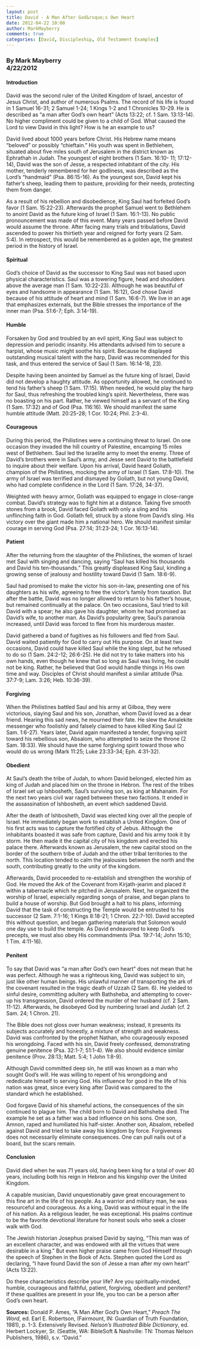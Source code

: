 ```yaml
---
layout: post
title: David - A Man After God&rsquo;s Own Heart
date: 2012-04-22 10:00
author: MarkMayberry
comments: true
categories: [David, Discipleship, Old Testament Examples]
---
```

<h3><b>By Mark Mayberry     <br />4/22/2012</b></h3>  <h4>Introduction</h4>  <p>David was the second ruler of the United Kingdom of Israel, ancestor of Jesus Christ, and author of numerous Psalms. The record of his life is found in 1 Samuel 16-31; 2 Samuel 1-24; 1 Kings 1-2 and 1 Chronicles 10-29. He is described as “a man after God’s own heart” (Acts 13:22; cf. 1 Sam. 13:13-14). No higher compliment could be given to a child of God. What caused the Lord to view David in this light? How is he an example to us?</p>  <p>David lived about 1000 years before Christ. His Hebrew name means “beloved” or possibly “chieftain.” His youth was spent in Bethlehem, situated about five miles south of Jerusalem in the district known as Ephrathah in Judah. The youngest of eight brothers (1 Sam. 16:10- 11; 17:12-14), David was the son of Jesse, a respected inhabitant of the city. His mother, tenderly remembered for her godliness, was described as the Lord’s “handmaid” (Psa. 86:15-16). As the youngest son, David kept his father’s sheep, leading them to pasture, providing for their needs, protecting them from danger.</p>  <p>As a result of his rebellion and disobedience, King Saul had forfeited God’s favor (1 Sam. 15:22-23). Afterwards the prophet Samuel went to Bethlehem to anoint David as the future king of Israel (1 Sam. 16:1-13). No public pronouncement was made of this event. Many years passed before David would assume the throne. After facing many trials and tribulations, David ascended to power his thirtieth year and reigned for forty years (2 Sam. 5:4). In retrospect, this would be remembered as a golden age, the greatest period in the history of Israel.</p>  <h4>Spiritual</h4>  <p>God’s choice of David as the successor to King Saul was not based upon physical characteristics. Saul was a towering figure, head and shoulders above the average man (1 Sam. 10:22-23). Although he was beautiful of eyes and handsome in appearance (1 Sam. 16:12), God chose David because of his attitude of heart and mind (1 Sam. 16:6-7). We live in an age that emphasizes externals, but the Bible stresses the importance of the inner man (Psa. 51:6-7; Eph. 3:14-19).</p>  <h4>Humble</h4>  <p>Forsaken by God and troubled by an evil spirit, King Saul was subject to depression and periodic insanity. His attendants advised him to secure a harpist, whose music might soothe his spirit. Because he displayed outstanding musical talent with the harp, David was recommended for this task, and thus entered the service of Saul (1 Sam. 16:14-18, 23). </p>  <p>Despite having been anointed by Samuel as the future king of Israel, David did not develop a haughty attitude. As opportunity allowed, he continued to tend his father’s sheep (1 Sam. 17:15). When needed, he would play the harp for Saul, thus refreshing the troubled king’s spirit. Nevertheless, there was no boasting on his part. Rather, he viewed himself as a servant of the King (1 Sam. 17:32) and of God (Psa. 116:16). We should manifest the same humble attitude (Matt. 20:25-28; 1 Cor. 10:24; Phil. 2:3-4).</p>  <h4>Courageous</h4>  <p>During this period, the Philistines were a continuing threat to Israel. On one occasion they invaded the hill country of Palestine, encamping 15 miles west of Bethlehem. Saul led the Israelite army to meet the enemy. Three of David’s brothers were in Saul’s army, and Jesse sent David to the battlefield to inquire about their welfare. Upon his arrival, David heard Goliath, champion of the Philistines, mocking the army of Israel (1 Sam. 17:8-10). The army of Israel was terrified and dismayed by Goliath, but not young David, who had complete confidence in the Lord (1 Sam. 17:26, 34-37). </p>  <p>Weighted with heavy armor, Goliath was equipped to engage in close-range combat. David’s strategy was to fight him at a distance. Taking five smooth stones from a brook, David faced Goliath with only a sling and his unflinching faith in God. Goliath fell, struck by a stone from David’s sling. His victory over the giant made him a national hero. We should manifest similar courage in serving God (Psa. 27:14; 31:23-24; 1 Cor. 16:13-14).</p>  <h4>Patient</h4>  <p>After the returning from the slaughter of the Philistines, the women of Israel met Saul with singing and dancing, saying “Saul has killed his thousands and David his ten-thousands.” This greatly displeased King Saul, kindling a growing sense of jealousy and hostility toward David (1 Sam. 18:6-9).</p>  <p>Saul had promised to make the victor his son-in-law, presenting one of his daughters as his wife, agreeing to free the victor’s family from taxation. But after the battle, David was no longer allowed to return to his father’s house, but remained continually at the palace. On two occasions, Saul tried to kill David with a spear; he also gave his daughter, whom he had promised as David’s wife, to another man. As David’s popularity grew, Saul’s paranoia increased, until David was forced to flee from his murderous master.</p>  <p>David gathered a band of fugitives as his followers and fled from Saul. David waited patiently for God to carry out His purpose. On at least two occasions, David could have killed Saul while the king slept, but he refused to do so (1 Sam. 24:2-12; 26:6-25). He did not try to take matters into his own hands, even though he knew that so long as Saul was living, he could not be king. Rather, he believed that God would handle things in His own time and way. Disciples of Christ should manifest a similar attitude (Psa. 37:7-9; Lam. 3:26; Heb. 10:36-39).</p>  <h4>Forgiving</h4>  <p>When the Philistines battled Saul and his army at Gilboa, they were victorious, slaying Saul and his son, Jonathan, whom David loved as a dear friend. Hearing this sad news, he mourned their fate. He slew the Amalekite messenger who foolishly and falsely claimed to have killed King Saul (2 Sam. 1:6-27). Years later, David again manifested a tender, forgiving spirit toward his rebellious son, Absalom, who attempted to seize the throne (2 Sam. 18:33). We should have the same forgiving spirit toward those who would do us wrong (Mark 11:25; Luke 23:33-34; Eph. 4:31-32).</p>  <h4>Obedient</h4>  <p>At Saul’s death the tribe of Judah, to whom David belonged, elected him as king of Judah and placed him on the throne in Hebron. The rest of the tribes of Israel set up Ishbosheth, Saul’s surviving son, as king at Mahanaim. For the next two years civil war raged between these two factions. It ended in the assassination of Ishbosheth, an event which saddened David.</p>  <p>After the death of Ishbosheth, David was elected king over all the people of Israel. He immediately began work to establish a United Kingdom. One of his first acts was to capture the fortified city of Jebus. Although the inhabitants boasted it was safe from capture, David and his army took it by storm. He then made it the capital city of his kingdom and erected his palace there. Afterwards known as Jerusalem, the new capital stood on the border of the southern tribe of Judah and the other tribal territories to the north. This location tended to calm the jealousies between the north and the south, contributing greatly to the unity of the kingdom.</p>  <p>Afterwards, David proceeded to re-establish and strengthen the worship of God. He moved the Ark of the Covenant from Kirjath-jearim and placed it within a tabernacle which he pitched in Jerusalem. Next, he organized the worship of Israel, especially regarding songs of praise, and began plans to build a house of worship. But God brought a halt to his plans, informing David that the task of constructing the Temple would be entrusted to his successor (2 Sam. 7:1-16; 1 Kings 8:18-21; 1 Chron. 22:7-10). David accepted this without question, and began gathering materials that Solomon would one day use to build the temple. As David endeavored to keep God’s precepts, we must also obey His commandments (Psa. 19:7-14; John 15:10; 1 Tim. 4:11-16).</p>  <h4>Penitent</h4>  <p>To say that David was “a man after God’s own heart” does not mean that he was perfect. Although he was a righteous king, David was subject to sin, just like other human beings. His unlawful manner of transporting the ark of the covenant resulted in the tragic death of Uzzah (2 Sam. 6). He yielded to sinful desire, committing adultery with Bathsheba, and attempting to cover-up his transgression, David ordered the murder of her husband (cf. 2 Sam. 11-12). Afterwards, he disobeyed God by numbering Israel and Judah (cf. 2 Sam. 24; 1 Chron. 21).</p>  <p>The Bible does not gloss over human weakness; instead, it presents its subjects accurately and honestly, a mixture of strength and weakness. David was confronted by the prophet Nathan, who courageously exposed his wrongdoing. Faced with his sin, David freely confessed, demonstrating genuine penitence (Psa. 32:1-7; 51:1-4). We also should evidence similar penitence (Prov. 28:13; Matt. 5:4; 1 John 1:8-9).</p>  <p>Although David committed deep sin, he still was known as a man who sought God’s will. He was willing to repent of his wrongdoing and rededicate himself to serving God. His influence for good in the life of his nation was great, since every king after David was compared to the standard which he established.</p>  <p>God forgave David of his shameful actions, the consequences of the sin continued to plague him. The child born to David and Bathsheba died. The example he set as a father was a bad influence on his sons. One son, Amnon, raped and humiliated his half-sister. Another son, Absalom, rebelled against David and tried to take away his kingdom by force. Forgiveness does not necessarily eliminate consequences. One can pull nails out of a board, but the scars remain.</p>  <h4>Conclusion</h4>  <p>David died when he was 71 years old, having been king for a total of over 40 years, including both his reign in Hebron and his kingship over the United Kingdom.</p>  <p>A capable musician, David unquestionably gave great encouragement to this fine art in the life of his people. As a warrior and military man, he was resourceful and courageous. As a king, David was without equal in the life of his nation. As a religious leader, he was exceptional. His psalms continue to be the favorite devotional literature for honest souls who seek a closer walk with God.</p>  <p>The Jewish historian Josephus praised David by saying, “This man was of an excellent character, and was endowed with all the virtues that were desirable in a king.” But even higher praise came from God Himself through the speech of Stephen in the Book of Acts. Stephen quoted the Lord as declaring, “I have found David the son of Jesse a man after my own heart” (Acts 13:22).</p>  <p>Do these characteristics describe your life? Are you spiritually-minded, humble, courageous and faithful, patient, forgiving, obedient and penitent? If these qualities are present in your life, you too can be a person after God’s own heart.</p>  <p><b>Sources:</b> Donald P. Ames, “A Man After God’s Own Heart,” <i>Preach The Word</i>, ed. Earl E. Robertson, (Fairmount, IN: Guardian of Truth Foundation, 1981), p. 1-3. Extensively Revised. <i>Nelson’s Illustrated Bible Dictionary</i>, ed. Herbert Lockyer, Sr. (Seattle, WA: BibleSoft &amp; Nashville: TN: Thomas Nelson Publishers, 1986), s.v. “David.”</p>
